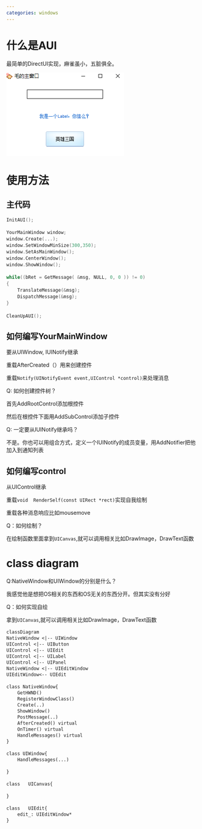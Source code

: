 ```yaml
---
categories: windows
---
```

# 什么是AUI

最简单的DirectUI实现，麻雀虽小，五脏俱全。

![image-20210327000937229](../../images/2021-03-26-AUI代码分析/image-20210327000937229.png)

# 使用方法

## 主代码

```cpp
InitAUI();

YourMainWindow window;
window.Create(...);
window.SetWindowMinSize(300,350);
window.SetAsMainWindow();
window.CenterWindow();
window.ShowWindow();

while((bRet = GetMessage( &msg, NULL, 0, 0 )) != 0)
{
    TranslateMessage(&msg); 
    DispatchMessage(&msg); 
}

CleanUpAUI();
```

## 如何编写YourMainWindow

要从UIWindow, IUINotify继承

重载AfterCreated（）用来创建控件

重载`Notify(UINotifyEvent event,UIControl *control)`来处理消息

Q: 如何创建控件树？

首先AddRootControl添加根控件

然后在根控件下面用AddSubControl添加子控件

Q: 一定要从IUINotify继承吗？

不是。你也可以用组合方式，定义一个IUINotify的成员变量，用AddNotifier把他加入到通知列表



## 如何编写control

从UIControl继承

重载`void  RenderSelf(const UIRect *rect)`实现自我绘制

重载各种消息响应比如mousemove

Q：如何绘制？

在绘制函数里面拿到`UICanvas`,就可以调用相关比如DrawImage，DrawText函数

# class diagram

Q:NativeWindow和UIWindow的分别是什么？

我感觉他是想把OS相关的东西和OS无关的东西分开。但其实没有分好

Q：如何实现自绘

拿到`UICanvas`,就可以调用相关比如DrawImage，DrawText函数

```mermaid
classDiagram
NativeWindow <|-- UIWindow
UIControl <|-- UIButton
UIControl <|-- UIEdit
UIControl <|-- UILabel
UIControl <|-- UIPanel
NativeWindow <|-- UIEditWindow
UIEditWindow<-- UIEdit

class NativeWindow{
	GetHWND()
	RegisterWindowClass()
	Create(..)
	ShowWindow()
	PostMessage(..)
	AfterCreated() virtual
	OnTimer() virtual
	HandleMessages() virtual
}

class UIWindow{
	HandleMessages(...)
	
}

class	UICanvas{
	
}

class	UIEdit{
	edit_: UIEditWindow*
}
```

